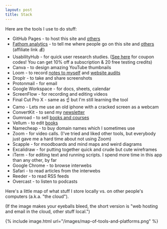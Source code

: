 ```yaml
---
layout: post
title: Stack
---
```


Here are the tools I use to do stuff:

- GitHub Pages - to host this site and [others](/sites)
- [Fathom analytics](https://usefathom.com/ref/BLQQDD) - to tell me where people go on this site and [others](/websites) (affiliate link 💰)
- UsabilityHub - for quick user research studies. ([See here](/affiliate-links) for coupon codes! You can get 10% off a subscription & 20 free testing credits)
- Canva - to design amazing YouTube thumbnails
- Loom - to record [notes to myself](/vibes-based-project-management) and [website audits](/audits)
- Droplr - to take and share screenshots
- Protonmail - for email
- Google Workspace - for docs, sheets, calendar
- ScreenFlow - for recording and editing videos
- Final Cut Pro X - same as ☝️ but I'm still learning the tool
- Camo - Lets me use an old iphone with a cracked screen as a webcam
- ConvertKit - to send my [newsletter](/newsletter)
- Gumroad - to sell [books and courses](https://shop.briandavidhall.com/)
- Vellum - to edit [books](/books)
- Namecheap - to buy domain names which I sometimes use
- Zoom - for video calls. (I've tried and liked other tools, but everybody just gave me a hard time about not using Zoom)
- Scapple - for moodboards and mind maps and weird diagrams
- Excalidraw - for putting together quick and crude but cute wireframes
- iTerm - for editing text and running scripts. I spend more time in this app than any other, by far
- Google Chrome - to browse interwebs
- Safari - to read articles from the interwebs
- Reeder - to read RSS feeds
- Overcast - to listen to podcasts

Here's a little map of what stuff I store locally vs. on other people's computers (a.k.a. "the cloud").

(If the image makes your eyeballs bleed, the short version is "web hosting and email in the cloud, other stuff local.")

{% include image.html url="/images/map-of-tools-and-platforms.png" %}
